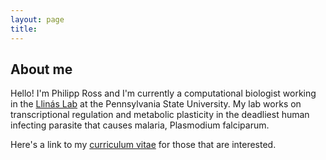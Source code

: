 ```yaml
---
layout: page
title:
---
```


## About me

Hello! I'm Philipp Ross and I'm currently a computational biologist working in the [Llinás Lab](http://llinaslab.psu.edu/) at the Pennsylvania State University. My lab works on transcriptional regulation and metabolic plasticity in the deadliest human infecting parasite that causes malaria, Plasmodium falciparum.

Here's a link to my [curriculum vitae](./docs/Ross_Philipp_CV.pdf) for those that are interested.
